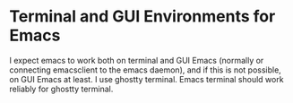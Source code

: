 # Terminal and GUI Environments for Emacs

I expect emacs to work both on terminal and GUI Emacs (normally or connecting emacsclient to the emacs daemon), and if
this is not possible, on GUI Emacs at least. I use ghostty terminal. Emacs terminal should work reliably for ghostty
terminal.
